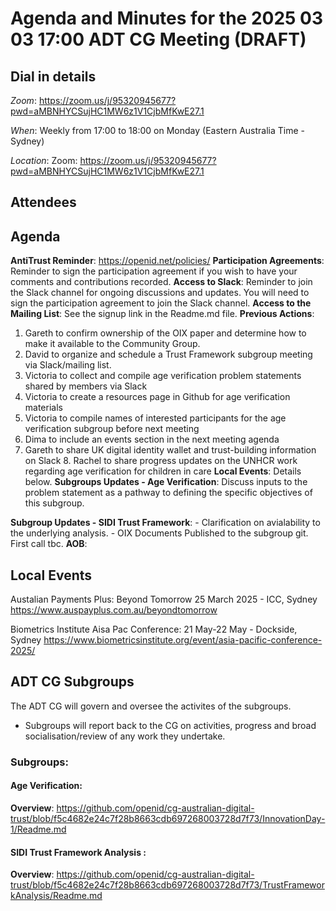 # Agenda and Minutes for the 2025 03 03 17:00 ADT CG Meeting (DRAFT)

## Dial in details

*Zoom*: https://zoom.us/j/95320945677?pwd=aMBNHYCSujHC1MW6z1V1CjbMfKwE27.1

*When*: Weekly from 17:00 to 18:00 on Monday (Eastern Australia Time - Sydney)

*Location*: Zoom: https://zoom.us/j/95320945677?pwd=aMBNHYCSujHC1MW6z1V1CjbMfKwE27.1

## Attendees



## Agenda

**AntiTrust Reminder**: https://openid.net/policies/
**Participation Agreements**: Reminder to sign the participation agreement if you wish to have your comments and contributions recorded.
**Access to Slack**: Reminder to join the Slack channel for ongoing discussions and updates. You will need to sign the participation agreement to join the Slack channel.
**Access to the Mailing List**: See the signup link in the Readme.md file.
**Previous Actions**:
1. Gareth to confirm ownership of the OIX paper and determine how to make it available to the Community Group. 
2. David to organize and schedule a Trust Framework subgroup meeting via Slack/mailing list. 
3. Victoria to collect and compile age verification problem statements shared by members via Slack 
4. Victoria to create a resources page in Github for age verification materials 
5. Victoria to compile names of interested participants for the age verification subgroup before next meeting 
6. Dima to include an events section in the next meeting agenda 
7. Gareth to share UK digital identity wallet and trust-building information on Slack 8. Rachel to share progress updates on the UNHCR work regarding age verification for children in care
**Local Events**: Details below.
**Subgroups Updates - Age Verification**:  Discuss inputs to the problem statement as a pathway to defining the specific objectives of this subgroup.



**Subgroup Updates - SIDI Trust Framework**:
    - Clarification on avialability to the underlying analysis.
    - OIX Documents Published to the subgroup git. 
    First call tbc. 
**AOB**:

## Local Events

Austalian Payments Plus: Beyond Tomorrow 25 March 2025 - ICC, Sydney https://www.auspayplus.com.au/beyondtomorrow

Biometrics Institute Aisa Pac Conference: 21 May-22 May - Dockside, Sydney
https://www.biometricsinstitute.org/event/asia-pacific-conference-2025/


## ADT CG Subgroups

The ADT CG will govern and oversee the activites of the subgroups. 
- Subgroups will report back to the CG on activities, progress and broad socialisation/review of any work they undertake. 


### Subgroups:
#### Age Verification: 

**Overview**: https://github.com/openid/cg-australian-digital-trust/blob/f5c4682e24c7f28b8663cdb697268003728d7f73/InnovationDay-1/Readme.md


#### SIDI Trust Framework Analysis :

**Overview**: https://github.com/openid/cg-australian-digital-trust/blob/f5c4682e24c7f28b8663cdb697268003728d7f73/TrustFrameworkAnalysis/Readme.md

